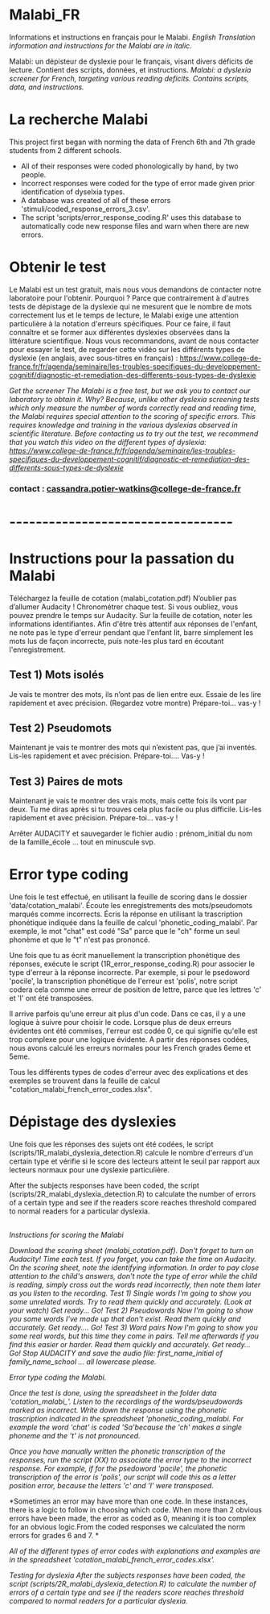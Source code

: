 # Malabi_FR
Informations et instructions en français pour le Malabi. 
*English Translation information and instructions for the Malabi are in italic.*

Malabi: un dépisteur de dyslexie pour le français, visant divers déficits de lecture. Contient des scripts, données, et instructions.
*Malabi: a dyslexia screener for French, targeting various reading deficits. Contains scripts, data, and instructions.*

# La recherche Malabi
This project first began with norming the data of French 6th and 7th grade students from 2 different schools.
- All of their responses were coded phonologically by hand, by two people. 
- Incorrect responses were coded for the type of error made given prior identification of dyselxia types.
- A database was created of all of these errors 'stimuli/coded_response_errors_3.csv'.
- The script 'scripts/error_response_coding.R' uses this database to automatically code new response files and warn when there are new errors.

# Obtenir le test
Le Malabi est un test gratuit, mais nous vous demandons de contacter notre laboratoire pour l'obtenir. Pourquoi ? Parce que contrairement à d'autres tests de dépistage de la dyslexie qui ne mesurent que le nombre de mots correctement lus et le temps de lecture, le Malabi exige une attention particulière à la notation d'erreurs spécifiques. Pour ce faire, il faut connaître et se former aux différentes dyslexies observées dans la littérature scientifique. Nous vous recommandons, avant de nous contacter pour essayer le test, de regarder cette vidéo sur les différents types de dyslexie (en anglais, avec sous-titres en français) : https://www.college-de-france.fr/fr/agenda/seminaire/les-troubles-specifiques-du-developpement-cognitif/diagnostic-et-remediation-des-differents-sous-types-de-dyslexie

*Get the screener*
*The Malabi is a free test, but we ask you to contact our laboratory to obtain it. Why? Because, unlike other dyslexia screening tests which only measure the number of words correctly read and reading time, the Malabi requires special attention to the scoring of specific errors. This requires knowledge and training in the various dyslexias observed in scientific literature. Before contacting us to try out the test, we recommend that you watch this video on the different types of dyslexia: https://www.college-de-france.fr/fr/agenda/seminaire/les-troubles-specifiques-du-developpement-cognitif/diagnostic-et-remediation-des-differents-sous-types-de-dyslexie*

### contact : cassandra.potier-watkins@college-de-france.fr

# ----------------------------------
# Instructions pour la passation du Malabi
Téléchargez la feuille de cotation (malabi_cotation.pdf)
N’oublier pas d’allumer Audacity ! Chronométrer chaque test. Si vous oubliez, vous pouvez prendre le temps sur Audacity. Sur la feuille de cotation, noter les informations identifiantes. Afin d'être très attentif aux réponses de l'enfant, ne note pas le type d'erreur pendant que l'enfant lit, barre simplement les mots lus de façon incorrecte, puis note-les plus tard en écoutant l'enregistrement.
## Test 1) Mots isolés 
Je vais te montrer des mots, ils n’ont pas de lien entre eux. Essaie de les lire rapidement et avec précision. (Regardez votre montre) Prépare-toi… vas-y !
## Test 2) Pseudomots
Maintenant je vais te montrer des mots qui n’existent pas, que j’ai inventés. Lis-les rapidement et avec précision. Prépare-toi…. Vas-y !
## Test 3) Paires de mots 
Maintenant je vais te montrer des vrais mots, mais cette fois ils vont par deux. Tu me diras après si tu trouves cela plus facile ou plus difficile. Lis-les rapidement et avec précision. Prépare-toi… vas-y !

Arrêter AUDACITY et sauvegarder le fichier audio : prénom_initial du nom de la famille_école … tout en minuscule svp.

# Error type coding
Une fois le test effectué, en utilisant la feuille de scoring dans le dossier 'data/cotation_malabi'. Écoute les enregistrements des mots/pseudomots marqués comme incorrects. Écris la réponse en utilisant la trascription phonétique indiquée dans la feuille de calcul 'phonetic_coding_malabi'. Par exemple, le mot "chat" est codé "Sa" parce que le "ch" forme un seul phonème et que le "t" n'est pas prononcé.

Une fois que tu as écrit manuellement la transcription phonétique des réponses, exécute le script (1R_error_response_coding.R) pour associer le type d'erreur à la réponse incorrecte. Par exemple, si pour le psedoword 'pocile', la transcription phonétique de l'erreur est 'polis', notre script codera cela comme une erreur de position de lettre, parce que les lettres 'c' et 'l' ont été transposées.

Il arrive parfois qu'une erreur ait plus d'un code. Dans ce cas, il y a une logique à suivre pour choisir le code. Lorsque plus de deux erreurs évidentes ont été commises, l'erreur est codée 0, ce qui signifie qu'elle est trop complexe pour une logique évidente. A partir des réponses codées, nous avons calculé les erreurs normales pour les French grades 6eme et 5eme. 

Tous les différents types de codes d'erreur avec des explications et des exemples se trouvent dans la feuille de calcul "cotation_malabi_french_error_codes.xlsx".

# Dépistage des dyslexies
Une fois que les réponses des sujets ont été codées, le script (scripts/1R_malabi_dyslexia_detection.R) calcule le nombre d'erreurs d'un certain type et vérifie si le score des lecteurs atteint le seuil par rapport aux lecteurs normaux pour une dyslexie particulière.

After the subjects responses have been coded, the script (scripts/2R_malabi_dyslexia_detection.R)  to calculate the number of errors of a certain type and see if the readers score reaches threshold compared to normal readers for a particular dyslexia.

##
*Instructions for scoring the Malabi*

*Download the scoring sheet (malabi_cotation.pdf).*
*Don't forget to turn on Audacity! Time each test. If you forget, you can take the time on Audacity. On the scoring sheet, note the identifying information. In order to pay close attention to the child's answers, don't note the type of error while the child is reading, simply cross out the words read incorrectly, then note them later as you listen to the recording.
Test 1) Single words 
I'm going to show you some unrelated words. Try to read them quickly and accurately. (Look at your watch) Get ready... Go!
Test 2) Pseudowords
Now I'm going to show you some words I've made up that don't exist. Read them quickly and accurately. Get ready.... Go!
Test 3) Word pairs 
Now I'm going to show you some real words, but this time they come in pairs. Tell me afterwards if you find this easier or harder. Read them quickly and accurately. Get ready... Go!
Stop AUDACITY and save the audio file: first_name_initial of family_name_school ... all lowercase please.*

*Error type coding the Malabi.*

*Once the test is done, using the spreadsheet in the folder data 'cotation_malabi_'. Listen to the recordings of the words/pseudowords marked as incorrect. Write down the response using the phonetic trascription indicated in the spreadsheet 'phonetic_coding_malabi. For example the word 'chat' is coded 'Sa'because the 'ch' makes a single phoneme and the 't' is not pronounced.*

*Once you have manually written the phonetic transcription of the responses, run the script (XX) to associate the error type to the incorrect response. For example, if for the psedoword 'pocile', the phonetic transcription of the error is 'polis', our script will code this as a letter position error, because the letters 'c' and 'l' were transposed.*

*Sometimes an error may have more than one code. In these instances, there is a logic to follow in choosing which code. When more than 2 obvious errors have been made, the error as coded as 0, meaning it is too complex for an obvious logic.From the coded responses we calculated the norm errors for grades 6 and 7. *

*All of the different types of error codes with explanations and examples are in the spreadsheet 'cotation_malabi_french_error_codes.xlsx'.*

*Testing for dyslexia*
*After the subjects responses have been coded, the script (scripts/2R_malabi_dyslexia_detection.R) to calculate the number of errors of a certain type and see if the readers score reaches threshold compared to normal readers for a particular dyslexia.*

